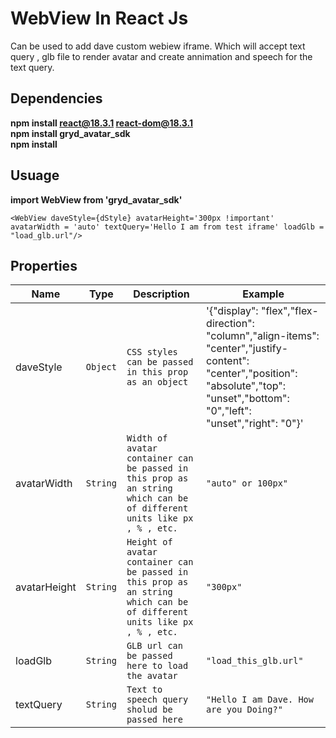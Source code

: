 # WebView In React Js
Can be used to add dave custom webiew iframe. Which will accept text query , glb file to render avatar and create annimation and speech for the text query.


## Dependencies
**npm install react@18.3.1 react-dom@18.3.1**<br>
**npm install gryd_avatar_sdk**<br>
**npm install**<br>

## Usuage
**import WebView from 'gryd_avatar_sdk'**


```<WebView daveStyle={dStyle} avatarHeight='300px !important' avatarWidth = 'auto' textQuery='Hello I am from test iframe' loadGlb = "load_glb.url"/>```


## Properties


|  Name              |Type                          |  Description              |Example                         |
|----------------|----------------|-------------------------------|-----------------------------|
|daveStyle|`Object`            |`CSS styles can be passed in this prop as an object`            |'{"display":  "flex","flex-direction":  "column","align-items":  "center","justify-content":  "center","position":  "absolute","top":  "unset","bottom":  "0","left":  "unset","right":  "0"}'            |
|avatarWidth|`String`            | `Width of avatar container can be passed in this prop as an string which can be of different units like px , % , etc.`         |`"auto" or 100px"`
|avatarHeight|`String`            | `Height of avatar container can be passed in this prop as an string which can be of different units like px , % , etc.`         |`"300px"`       
|loadGlb|`String`            | `GLB url can be passed here to load the avatar`         |`"load_this_glb.url"` 
|textQuery|`String`            | `Text to speech query sholud be passed here`         |`"Hello I am Dave. How are you Doing?"` |




